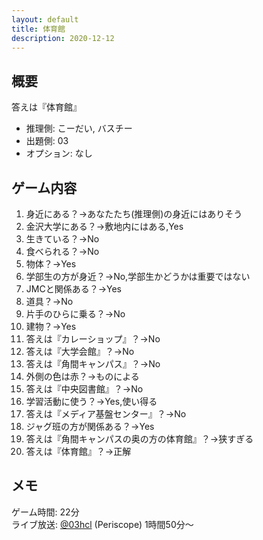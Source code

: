 ```yaml
---
layout: default
title: 体育館
description: 2020-12-12
---
```


## 概要

答えは『体育館』

- 推理側: こーだい, バスチー
- 出題側: 03
- オプション: なし

## ゲーム内容

1. 身近にある？→あなたたち(推理側)の身近にはありそう
2. 金沢大学にある？→敷地内にはある,Yes
3. 生きている？→No
4. 食べられる？→No
5. 物体？→Yes
6. 学部生の方が身近？→No,学部生かどうかは重要ではない
7. JMCと関係ある？→Yes
8. 道具？→No
9. 片手のひらに乗る？→No
10. 建物？→Yes
11. 答えは『カレーショップ』？→No
12. 答えは『大学会館』？→No
13. 答えは『角間キャンパス』？→No
14. 外側の色は赤？→ものによる
15. 答えは『中央図書館』？→No
16. 学習活動に使う？→Yes,使い得る
17. 答えは『メディア基盤センター』？→No
18. ジャグ班の方が関係ある？→Yes
19. 答えは『角間キャンパスの奥の方の体育館』？→狭すぎる
20. 答えは『体育館』？→正解

## メモ

ゲーム時間: 22分  
ライブ放送: [@03hcl](https://www.periscope.tv/03hcl/1dRKZNprabwKB) (Periscope) 1時間50分～
